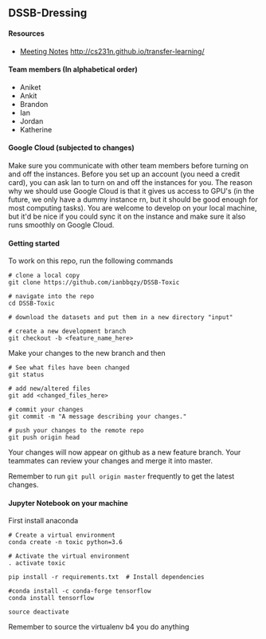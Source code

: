 ## DSSB-Dressing

#### Resources
- [Meeting Notes](https://docs.google.com/spreadsheets/d/1efbMRaKTUslNaygWW0ClOrDtDmz-vBPUSCbdVV24Pdw/edit#gid=255759195)
http://cs231n.github.io/transfer-learning/

#### Team members (In alphabetical order)
- Aniket
- Ankit
- Brandon
- Ian
- Jordan
- Katherine


#### Google Cloud (subjected to changes)
Make sure you communicate with other team members before turning on and off the instances. Before you set up an account (you need a credit card), you can ask Ian to turn on and off the instances for you. The reason why we should use Google Cloud is that it gives us access to GPU's (in the future, we only have a dummy instance rn, but it should be good enough for most computing tasks). You are welcome to develop on your local machine, but it'd be nice if you could sync it on the instance and make sure it also runs smoothly on Google Cloud.


#### Getting started
To work on this repo, run the following commands
```
# clone a local copy
git clone https://github.com/ianbbqzy/DSSB-Toxic

# navigate into the repo
cd DSSB-Toxic

# download the datasets and put them in a new directory "input"

# create a new development branch
git checkout -b <feature_name_here>

```
Make your changes to the new branch and then
```
# See what files have been changed
git status

# add new/altered files
git add <changed_files_here>

# commit your changes
git commit -m "A message describing your changes."

# push your changes to the remote repo
git push origin head
```
Your changes will now appear on github as a new feature branch. Your teammates can review your changes and merge
it into master.

Remember to run `git pull origin master` frequently to get the latest changes.

#### Jupyter Notebook on your machine

First install anaconda

```
# Create a virtual environment
conda create -n toxic python=3.6

# Activate the virtual environment             
. activate toxic

pip install -r requirements.txt  # Install dependencies

#conda install -c conda-forge tensorflow
conda install tensorflow

source deactivate
```

Remember to source the virtualenv b4 you do anything
